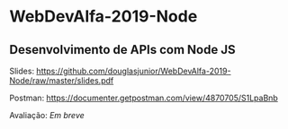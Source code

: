 # WebDevAlfa-2019-Node

## Desenvolvimento de APIs com Node JS

Slides: https://github.com/douglasjunior/WebDevAlfa-2019-Node/raw/master/slides.pdf

Postman: https://documenter.getpostman.com/view/4870705/S1LpaBnb

Avaliação: _Em breve_
